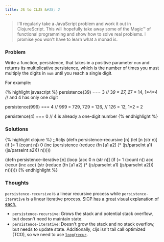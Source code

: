 ```yaml
---
title: JS to CLJS &#35; 2
---
```


> I'll regularly take a JavaScript problem and work it out in ClojureScript. This will hopefully take away some of the Magic&#8482; of functional programming and show how to solve real problems. I promise you won't have to learn what a monad is.

### Problem

Write a function, persistence, that takes in a positive parameter `num` and returns its multiplicative persistence, which is the number of times you must multiply the digits in `num` until you reach a single digit.

For example:

{% highlight javascript %}
persistence(39) === 3 // 3*9 = 27, 2*7 = 14, 1*4=4
                      // and 4 has only one digit

persistence(999) === 4 // 9*9*9 = 729, 7*2*9 = 126,
                       // 1*2*6 = 12, 1*2 = 2

persistence(4) === 0 // 4 is already a one-digit number
{% endhighlight %}

### Solutions

{% highlight clojure %}
;;#cljs
(defn persistence-recursive [n]
  (let [n (str n)]
    (if (= 1 (count n))
      0
      (inc (persistence
             (reduce (fn [a1 a2]
                       (* (js/parseInt a1)
                          (js/parseInt a2)))
                     n)))))

(defn persistence-iterative [n]
  (loop [acc 0
         n (str n)]
    (if (= 1 (count n))
      acc
      (recur (inc acc)
             (str
               (reduce (fn [a1 a2]
                         (* (js/parseInt a1)
                            (js/parseInt a2)))
                       n))))))
{% endhighlight %}

### Thoughts

`persistence-recursive` is a linear recursive process while `persistence-iterative` is a linear iterative process. [SICP has a great visual explanation of each.][sicp]

* `persistence-recursive`: Grows the stack and potential stack overflow, but doesn't need to maintain state.
* `persistence-iterative`: Doesn't grow the stack and no stack overflow, but needs to update state. Additionally, cljs isn't tail call optimized (TCO), so we need to use [`loop`][loop]/[`recur`][recur].

[sicp]: https://mitpress.mit.edu/sites/default/files/sicp/full-text/book/book-Z-H-11.html#%_sec_1.2.1
[loop]: https://clojuredocs.org/clojure.core/loop
[recur]: https://clojuredocs.org/clojure.core/recur 
